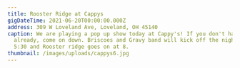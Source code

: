 ```yaml
---
title: Rooster Ridge at Cappys
gigDateTime: 2021-06-20T00:00:00.000Z
address: 309 W Loveland Ave, Loveland, OH 45140
caption: We are playing a pop up show today at Cappy's! If you don't have plans
  already, come on down. Briscoes and Gravy band will kick off the night around
  5:30 and Rooster ridge goes on at 8.
thumbnail: /images/uploads/cappys6.jpg
---
```

